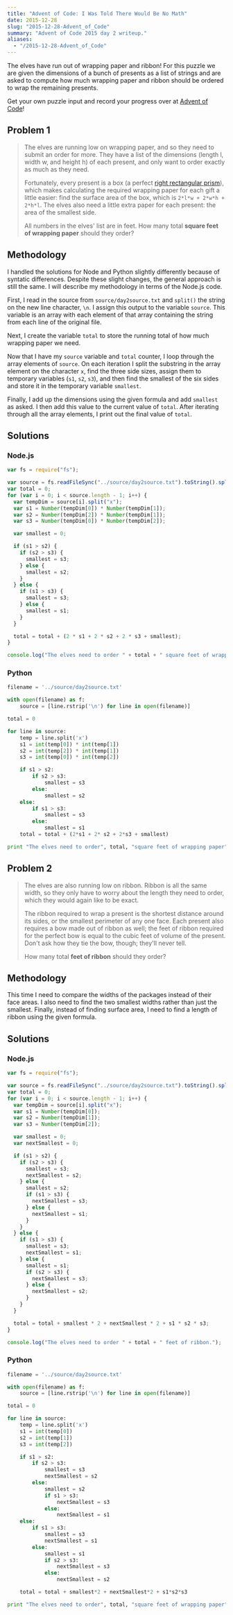 ```yaml
---
title: "Advent of Code: I Was Told There Would Be No Math"
date: 2015-12-28
slug: "2015-12-28-Advent_of_Code"
summary: "Advent of Code 2015 day 2 writeup."
aliases:
  - "/2015-12-28-Advent_of_Code"
---
```


The elves have run out of wrapping paper and ribbon! For this puzzle we are given the dimensions of
a bunch of presents as a list of strings and are asked to compute how much wrapping paper and ribbon
should be ordered to wrap the remaining presents.

Get your own puzzle input and record your progress over at
[Advent of Code](http://adventofcode.com/)!

## Problem 1

> The elves are running low on wrapping paper, and so they need to submit an order for more. They
> have a list of the dimensions (length l, width w, and height h) of each present, and only want to
> order exactly as much as they need.
>
> Fortunately, every present is a box (a perfect
> [right rectangular prism](https://en.wikipedia.org/wiki/Cuboid#Rectangular_cuboid)), which makes
> calculating the required wrapping paper for each gift a little easier: find the surface area of
> the box, which is `2*l*w + 2*w*h + 2*h*l`. The elves also need a little extra paper for each
> present: the area of the smallest side.
>
> All numbers in the elves' list are in feet. How many total **square feet of wrapping paper**
> should they order?

## Methodology

I handled the solutions for Node and Python slightly differently because of syntatic differences.
Despite these slight changes, the general approach is still the same. I will describe my methodology
in terms of the Node.js code.

First, I read in the source from `source/day2source.txt` and `split()` the string on the new line
character, `\n`. I assign this output to the variable `source`. This variable is an array with each
element of that array containing the string from each line of the original file.

Next, I create the variable `total` to store the running total of how much wrapping paper we need.

Now that I have my `source` variable and `total` counter, I loop through the array elements of
`source`. On each iteration I split the substring in the array element on the character `x`, find
the three side sizes, assign them to temporary variables (`s1`, `s2`, `s3`), and then find the
smallest of the six sides and store it in the temporary variable `smallest`.

Finally, I add up the dimensions using the given formula and add `smallest` as asked. I then add
this value to the current value of `total`. After iterating through all the array elements, I print
out the final value of `total`.

## Solutions

### Node.js

```javascript
var fs = require("fs");

var source = fs.readFileSync("../source/day2source.txt").toString().split("\n");
var total = 0;
for (var i = 0; i < source.length - 1; i++) {
  var tempDim = source[i].split("x");
  var s1 = Number(tempDim[0]) * Number(tempDim[1]);
  var s2 = Number(tempDim[2]) * Number(tempDim[1]);
  var s3 = Number(tempDim[0]) * Number(tempDim[2]);

  var smallest = 0;

  if (s1 > s2) {
    if (s2 > s3) {
      smallest = s3;
    } else {
      smallest = s2;
    }
  } else {
    if (s1 > s3) {
      smallest = s3;
    } else {
      smallest = s1;
    }
  }

  total = total + (2 * s1 + 2 * s2 + 2 * s3 + smallest);
}

console.log("The elves need to order " + total + " square feet of wrapping paper.");
```

### Python

```python
filename = '../source/day2source.txt'

with open(filename) as f:
    source = [line.rstrip('\n') for line in open(filename)]

total = 0

for line in source:
    temp = line.split('x')
    s1 = int(temp[0]) * int(temp[1])
    s2 = int(temp[2]) * int(temp[1])
    s3 = int(temp[0]) * int(temp[2])

    if s1 > s2:
        if s2 > s3:
            smallest = s3
        else:
            smallest = s2
    else:
        if s1 > s3:
            smallest = s3
        else:
            smallest = s1
    total = total + (2*s1 + 2* s2 + 2*s3 + smallest)

print "The elves need to order", total, "square feet of wrapping paper"
```

## Problem 2

> The elves are also running low on ribbon. Ribbon is all the same width, so they only have to worry
> about the length they need to order, which they would again like to be exact.
>
> The ribbon required to wrap a present is the shortest distance around its sides, or the smallest
> perimeter of any one face. Each present also requires a bow made out of ribbon as well; the feet
> of ribbon required for the perfect bow is equal to the cubic feet of volume of the present. Don't
> ask how they tie the bow, though; they'll never tell.
>
> How many total **feet of ribbon** should they order?

## Methodology

This time I need to compare the widths of the packages instead of their face areas. I also need to
find the two smallest widths rather than just the smallest. Finally, instead of finding surface
area, I need to find a length of ribbon using the given formula.

## Solutions

### Node.js

```javascript
var fs = require("fs");

var source = fs.readFileSync("../source/day2source.txt").toString().split("\n");
var total = 0;
for (var i = 0; i < source.length - 1; i++) {
  var tempDim = source[i].split("x");
  var s1 = Number(tempDim[0]);
  var s2 = Number(tempDim[1]);
  var s3 = Number(tempDim[2]);

  var smallest = 0;
  var nextSmallest = 0;

  if (s1 > s2) {
    if (s2 > s3) {
      smallest = s3;
      nextSmallest = s2;
    } else {
      smallest = s2;
      if (s1 > s3) {
        nextSmallest = s3;
      } else {
        nextSmallest = s1;
      }
    }
  } else {
    if (s1 > s3) {
      smallest = s3;
      nextSmallest = s1;
    } else {
      smallest = s1;
      if (s2 > s3) {
        nextSmallest = s3;
      } else {
        nextSmallest = s2;
      }
    }
  }

  total = total + smallest * 2 + nextSmallest * 2 + s1 * s2 * s3;
}

console.log("The elves need to order " + total + " feet of ribbon.");
```

### Python

```python
filename = '../source/day2source.txt'

with open(filename) as f:
    source = [line.rstrip('\n') for line in open(filename)]

total = 0

for line in source:
    temp = line.split('x')
    s1 = int(temp[0])
    s2 = int(temp[1])
    s3 = int(temp[2])

    if s1 > s2:
        if s2 > s3:
            smallest = s3
            nextSmallest = s2
        else:
            smallest = s2
            if s1 > s3:
                nextSmallest = s3
            else:
                nextSmallest = s1
    else:
        if s1 > s3:
            smallest = s3
            nextSmallest = s1
        else:
            smallest = s1
            if s2 > s3:
                nextSmallest = s3
            else:
                nextSmallest = s2

    total = total + smallest*2 + nextSmallest*2 + s1*s2*s3

print "The elves need to order", total, "square feet of wrapping paper"
```

